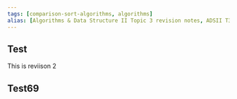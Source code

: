 ```yaml
---
tags: [comparison-sort-algorithms, algorithms]
alias: [Algorithms & Data Structure II Topic 3 revision notes, ADSII T3]
---
```


## Test
This is reviison 2

## Test69

